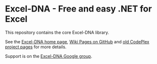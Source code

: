 # Excel-DNA - Free and easy .NET for Excel

This repository contains the core Excel-DNA library.

See the [Excel-DNA home page](http://excel-dna.net), [Wiki Pages on GitHub](https://github.com/Excel-DNA/ExcelDna/wiki) and [old CodePlex project pages](http://exceldna.codeplex.com) for more details.

Support is on the [Excel-DNA Google group](https://groups.google.com/forum/#!forum/exceldna).
